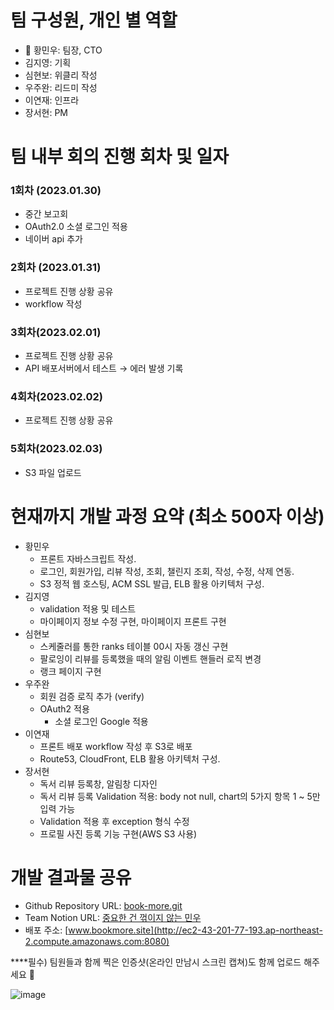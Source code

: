 # 팀 구성원, 개인 별 역할
- 👑 황민우: 팀장, CTO
- 김지영: 기획
- 심현보: 위클리 작성
- 우주완: 리드미 작성
- 이연재: 인프라
- 장서현: PM


# 팀 내부 회의 진행 회차 및 일자
### 1회차 (2023.01.30)  
- 중간 보고회
- OAuth2.0 소셜 로그인 적용
- 네이버 api 추가

### 2회차 (2023.01.31)
- 프로젝트 진행 상황 공유
- workflow 작성

### 3회차(2023.02.01)
- 프로젝트 진행 상황 공유
- API 배포서버에서 테스트 → 에러  발생 기록

### 4회차(2023.02.02)
- 프로젝트 진행 상황 공유

### 5회차(2023.02.03)
- S3 파일 업로드


# 현재까지 개발 과정 요약 (최소 500자 이상)
- 황민우
  - 프론트 자바스크립트 작성.
  - 로그인, 회원가입, 리뷰 작성, 조회, 챌린지 조회, 작성, 수정, 삭제 연동.
  - S3 정적 웹 호스팅, ACM SSL 발급, ELB 활용 아키텍처 구성.
- 김지영
	- validation 적용 및 테스트
	- 마이페이지 정보 수정 구현, 마이페이지 프론트 구현
- 심현보
	- 스케줄러를 통한 ranks 테이블 00시 자동 갱신 구현
	- 팔로잉이 리뷰를 등록했을 때의 알림 이벤트 핸들러 로직 변경
	- 랭크 페이지 구현 
- 우주완
	- 회원 검증 로직 추가 (verify)
	- OAuth2 적용
		- 소셜 로그인 Google 적용
- 이연재
  - 프론트 배포 workflow 작성 후 S3로 배포
  - Route53, CloudFront, ELB 활용 아키텍처 구성.
- 장서현
	- 독서 리뷰 등록창, 알림창 디자인
	- 독서 리뷰 등록 Validation 적용: body not null, chart의 5가지 항목 1 ~ 5만 입력 가능
	- Validation 적용 후 exception 형식 수정
	- 프로필 사진 등록 기능 구현(AWS S3 사용)


# 개발 결과물 공유
- Github Repository URL: [book-more.git](https://github.com/likelion-backend-2nd-project-team11/book-more)
- Team Notion URL: [중요한 건 꺾이지 않는 민우](https://menu-hwang.notion.site/20389849506f486f8e59acd448848e32)
- 배포 주소: [www.bookmore.site](http://ec2-43-201-77-193.ap-northeast-2.compute.amazonaws.com:8080)

****필수) 팀원들과 함께 찍은 인증샷(온라인 만남시 스크린 캡쳐)도 함께 업로드 해주세요 🙂

![image](https://user-images.githubusercontent.com/80660768/216482210-282b4e32-857c-4bed-a0b0-0a40d5071a98.png)
